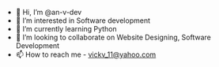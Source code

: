 - 👋 Hi, I’m @an-v-dev
- 👀 I’m interested in Software development
- 🌱 I’m currently learning Python
- 💞️ I’m looking to collaborate on Website Designing, Software Development
- 📫 How to reach me - vickv_11@yahoo.com

<!---
an-v-dev/an-v-dev is a ✨ special ✨ repository because its `README.md` (this file) appears on your GitHub profile.
You can click the Preview link to take a look at your changes.
--->

